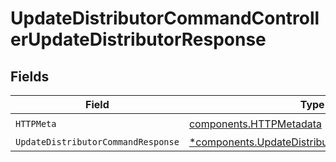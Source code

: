 # UpdateDistributorCommandControllerUpdateDistributorResponse


## Fields

| Field                                                                                                       | Type                                                                                                        | Required                                                                                                    | Description                                                                                                 |
| ----------------------------------------------------------------------------------------------------------- | ----------------------------------------------------------------------------------------------------------- | ----------------------------------------------------------------------------------------------------------- | ----------------------------------------------------------------------------------------------------------- |
| `HTTPMeta`                                                                                                  | [components.HTTPMetadata](../../models/components/httpmetadata.md)                                          | :heavy_check_mark:                                                                                          | N/A                                                                                                         |
| `UpdateDistributorCommandResponse`                                                                          | [*components.UpdateDistributorCommandResponse](../../models/components/updatedistributorcommandresponse.md) | :heavy_minus_sign:                                                                                          | N/A                                                                                                         |